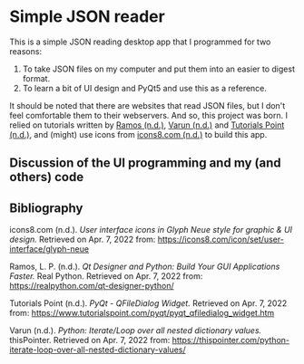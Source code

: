 # Simple JSON reader

This is a simple JSON reading desktop app that I programmed for two reasons:

1. To take JSON files on my computer and put them into an easier to digest format. 
2. To learn a bit of UI design and PyQt5 and use this as a reference.

It should be noted that there are websites that read JSON files, but I don't feel comfortable them to their webservers. And so, this project was born. I relied on tutorials written by [Ramos (n.d.)](https://realpython.com/qt-designer-python/), [Varun (n.d.)](https://thispointer.com/python-iterate-loop-over-all-nested-dictionary-values/) and [Tutorials Point (n.d.)](https://www.tutorialspoint.com/pyqt/pyqt_qfiledialog_widget.htm), and (might) use icons from [icons8.com (n.d.)](https://icons8.com/icon/set/user-interface/glyph-neue) to build this app.

## Discussion of the UI programming and my (and others) code



## Bibliography

icons8.com (n.d.). _User interface icons in Glyph Neue style for graphic & UI design._ Retrieved on Apr. 7, 2022 from: https://icons8.com/icon/set/user-interface/glyph-neue

Ramos, L. P. (n.d.). _Qt Designer and Python: Build Your GUI Applications Faster._ Real Python. Retrieved on Apr. 7, 2022 from: https://realpython.com/qt-designer-python/

Tutorials Point (n.d.). _PyQt - QFileDialog Widget._ Retrieved on Apr. 7, 2022 from: https://www.tutorialspoint.com/pyqt/pyqt_qfiledialog_widget.htm

Varun (n.d.). _Python: Iterate/Loop over all nested dictionary values._ thisPointer. Retrieved on Apr. 7, 2022 from: https://thispointer.com/python-iterate-loop-over-all-nested-dictionary-values/
